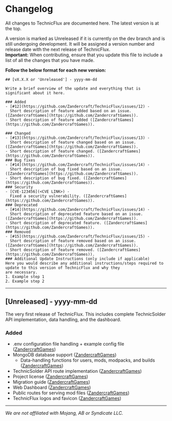 # Changelog

All changes to TechnicFlux are documented here. The latest version is at the top.

A version is marked as Unreleased if it is currently on the dev branch and is still undergoing development. It will be 
assigned a version number and release date with the next release of TechnicFlux.  
**Important:** When contributing, ensure that you update this file to include a list of all the changes that you have made.

**Follow the below format for each new version:**
```
## [vX.X.X or 'Unreleased'] - yyyy-mm-dd

Write a brief overview of the update and everything that is significant about it here.

### Added
- [#12](https://github.com/Zandercraft/TechnicFlux/issues/12) - 
  Short description of feature added based on an issue. ([ZandercraftGames](https://github.com/ZandercraftGames)).
- Short description of feature added ([ZandercraftGames](https://github.com/ZandercraftGames)).

### Changed
- [#13](https://github.com/Zandercraft/TechnicFlux/issues/13) -
  Short description of feature changed based on an issue. ([ZandercraftGames](https://github.com/ZandercraftGames)).
- Short description of feature changed. ([ZandercraftGames](https://github.com/ZandercraftGames)).
### Bug fixes
- [#14](https://github.com/Zandercraft/TechnicFlux/issues/14) -
  Short description of bug fixed based on an issue. ([ZandercraftGames](https://github.com/ZandercraftGames)).
- Short description of bug fixed. ([ZandercraftGames](https://github.com/ZandercraftGames)).
### Security
- [CVE-123456](<CVE LINK>) -
  Fixed a security vulnerability. ([ZandercraftGames](https://github.com/ZandercraftGames)).
### Deprecated
- [#14](https://github.com/Zandercraft/TechnicFlux/issues/14) -
  Short description of deprecated feature based on an issue. ([ZandercraftGames](https://github.com/ZandercraftGames)).
- Short description of deprecated feature. ([ZandercraftGames](https://github.com/ZandercraftGames)).
### Removed
- [#15](https://github.com/Zandercraft/TechnicFlux/issues/15) -
  Short description of feature removed based on an issue. ([ZandercraftGames](https://github.com/ZandercraftGames)).
- Short description of feature removed. ([ZandercraftGames](https://github.com/ZandercraftGames)).
### Additional Update Instructions (only include if applicable)
Here you would describe any additional instructions/steps required to update to this version of TechnicFlux and why they
are necessary.
1. Example step 1
2. Example step 2
```

---

## [Unreleased] - yyyy-mm-dd

The very first release of TechnicFlux. This includes complete TechnicSolder API implementation, data handling, and the
dashboard.

### Added
- .env configuration file handling + example config file ([ZandercraftGames](https://github.com/ZandercraftGames))
- MongoDB database support ([ZandercraftGames](https://github.com/ZandercraftGames))
  - Data-handling functions for users, mods, modpacks, and builds ([ZandercraftGames](https://github.com/ZandercraftGames))
- TechnicSolder API route implementation ([ZandercraftGames](https://github.com/ZandercraftGames))
- Project license ([ZandercraftGames](https://github.com/ZandercraftGames))
- Migration guide ([ZandercraftGames](https://github.com/ZandercraftGames))
- Web Dashboard ([ZandercraftGames](https://github.com/ZandercraftGames))
- Public routes for serving mod files ([ZandercraftGames](https://github.com/ZandercraftGames))
- TechnicFlux logos and favicon ([ZandercraftGames](https://github.com/ZandercraftGames))

---
_We are not affiliated with Mojang, AB or Syndicate LLC._